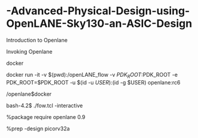 # -Advanced-Physical-Design-using-OpenLANE-Sky130-an-ASIC-Design


Introduction to Openlane

Invoking Openlane

docker

 docker run -it -v $(pwd):/openLANE_flow -v $PDK_ROOT:$PDK_ROOT -e PDK_ROOT=$PDK_ROOT -u $(id -u $USER):$(id -g $USER) openlane:rc6
 
 /openlane$docker
 

bash-4.2$ ./fow.tcl -interactive

%package require openlane 0.9

%prep -design picorv32a

